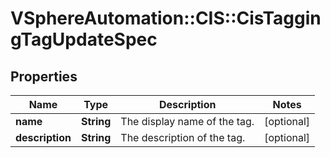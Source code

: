 # VSphereAutomation::CIS::CisTaggingTagUpdateSpec

## Properties
Name | Type | Description | Notes
------------ | ------------- | ------------- | -------------
**name** | **String** | The display name of the tag. | [optional] 
**description** | **String** | The description of the tag. | [optional] 


